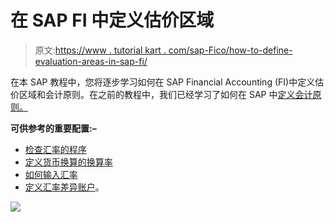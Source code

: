 # 在 SAP FI 中定义估价区域

> 原文:[https://www . tutorial kart . com/sap-Fico/how-to-define-evaluation-areas-in-sap-fi/](https://www.tutorialkart.com/sap-fico/how-to-define-valuation-areas-in-sap-fi/)

在本 SAP 教程中，您将逐步学习如何在 SAP Financial Accounting (FI)中定义估价区域和会计原则。在之前的教程中，我们已经学习了如何在 SAP 中[定义会计原则。](https://www.tutorialkart.com/sap-fico/define-accounting-accounting-principles-in-sap/)

**可供参考的重要配置:–**

*   [检查汇率的程序](https://www.tutorialkart.com/sap-fico/check-exchange-rate-types-sap/)
*   [定义货币换算的换算率](https://www.tutorialkart.com/sap-fico/define-translation-ratios-for-currency-translation-in-sap/)
*   [如何输入汇率](https://www.tutorialkart.com/sap-fico/how-to-enter-exchange-rates-in-sap/)
*   [定义汇率差异账户](https://www.tutorialkart.com/sap-fico/define-accounts-for-exchange-differences-in-sap/)。

[![](../Images/925da31b32d6bc3827932f6c8afb11bb.png)](https://www.tutorialkart.com/)
